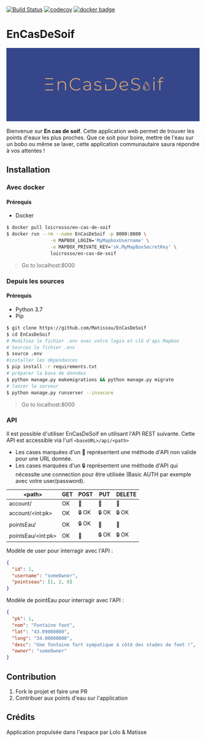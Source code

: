 [![Build Status](https://travis-ci.com/Matissou/EnCasDeSoif.svg?branch=master)](https://travis-ci.com/Matissou/EnCasDeSoif) [![codecov](https://codecov.io/gh/Matissou/EnCasDeSoif/branch/master/graph/badge.svg)](https://codecov.io/gh/Matissou/EnCasDeSoif) [![docker badge](https://images.microbadger.com/badges/image/loicrosso/en-cas-de-soif.svg)](https://microbadger.com/images/loicrosso/en-cas-de-soif)
# EnCasDeSoif
![Logo EnCasDeSoif](https://raw.githubusercontent.com/Matissou/EnCasDeSoif/master/EnCasDeSoif/static/img/logo_ecds.png)


Bienvenue sur **En cas de soif**. Cette application web permet de trouver les points d'eaux les plus proches.
Que ce soit pour boire, mettre de l'eau sur un bobo ou même se laver, cette application communautaire saura répondre à vos attentes !

## Installation 

### Avec docker
#### Prérequis
- Docker

```bash
$ docker pull loicrosso/en-cas-de-soif
$ docker run --rm --name EnCasDeSoif -p 8000:8000 \
                -e MAPBOX_LOGIN='MyMapboxUsername' \
                -e MAPBOX_PRIVATE_KEY='sk.MyMapBoxSecretKey' \
                loicrosso/en-cas-de-soif
```
> Go to localhost:8000

### Depuis les sources
#### Prérequis
- Python 3.7
- Pip

```bash
$ git clone https://github.com/Matissou/EnCasDeSoif
$ cd EnCasDeSoif
# Modifiez le fichier .env avec votre login et clé d'api Mapbox 
# Sourcez le fichier .env
$ source .env
#installer les dépendances
$ pip install -r requirements.txt
# préparer la base de données
$ python manage.py makemigrations && python manage.py migrate
# lancer le serveur
$ python manage.py runserver --insecure
```

> Go to localhost:8000


[//]: <> (Pour générer le tableau à partir du CSV : https://www.tablesgenerator.com/markdown_tables)
### API
Il est possible d'utiliser EnCasDeSoif en utilisant l'API REST suivante. Cette API est accessible via l'url `<baseURL>/api/<path>`

- Les cases marquées d'un :no_entry_sign: représentent une méthode d'API non valide pour une URL donnée.
- Les cases marquées d'un :lock: représentent une méthode d'API qui nécessite une connection pour être utilisée (Basic AUTH par exemple avec votre user/password). 

| \<path\>            | GET | POST            | PUT             | DELETE          |
|---------------------|-----|-----------------|-----------------|-----------------|
| account/            | OK  | :no_entry_sign: | :no_entry_sign: | :no_entry_sign: |
| account/\<int:pk\>  | OK  | :lock:  OK      | :lock:     OK   | :lock:  OK      |
| pointsEau/          | OK  | :lock:  OK      | :no_entry_sign: | :no_entry_sign: |
| pointsEau/\<int:pk\>| OK  | :no_entry_sign: | :lock:    OK    | :lock:   OK     |

Modèle de user pour interragir avec l'API :
```json
{
  "id": 1,
  "username": "someOwner",
  "pointseau": [1, 2, 8]
}
```

Modèle de pointEau pour interragir avec l'API :
```json
{
  "pk": 1,
  "nom": "Fontaine foot",
  "lat": "43.09000000",
  "long": "34.00000000",
  "desc": "Une fontaine fort sympatique à côté des stades de foot !",
  "owner": "someOwner"
}
```

## Contribution 
1. Fork le projet et faire une PR
2. Contribuer aux points d'eau sur l'application

## Crédits 

Application propulsée dans l'espace par Lolo & Matisse


